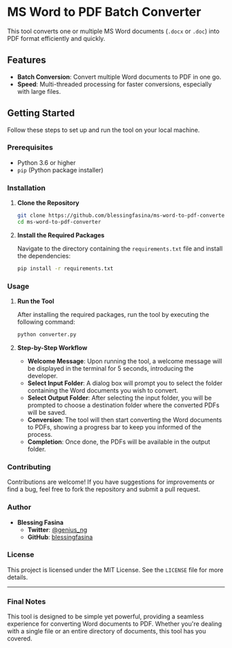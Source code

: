 # MS Word to PDF Batch Converter

This tool converts one or multiple MS Word documents (`.docx` or `.doc`) into PDF format efficiently and quickly.

## Features

- **Batch Conversion**: Convert multiple Word documents to PDF in one go.
- **Speed**: Multi-threaded processing for faster conversions, especially with large files.
  
## Getting Started

Follow these steps to set up and run the tool on your local machine.

### Prerequisites

- Python 3.6 or higher
- `pip` (Python package installer)

### Installation

1. **Clone the Repository**

    ```bash
    git clone https://github.com/blessingfasina/ms-word-to-pdf-converter.git
    cd ms-word-to-pdf-converter
    ```

2. **Install the Required Packages**

    Navigate to the directory containing the `requirements.txt` file and install the dependencies:

    ```bash
    pip install -r requirements.txt
    ```

### Usage

1. **Run the Tool**

    After installing the required packages, run the tool by executing the following command:

    ```bash
    python converter.py
    ```

2. **Step-by-Step Workflow**

    - **Welcome Message**: Upon running the tool, a welcome message will be displayed in the terminal for 5 seconds, introducing the developer.
    - **Select Input Folder**: A dialog box will prompt you to select the folder containing the Word documents you wish to convert.
    - **Select Output Folder**: After selecting the input folder, you will be prompted to choose a destination folder where the converted PDFs will be saved.
    - **Conversion**: The tool will then start converting the Word documents to PDFs, showing a progress bar to keep you informed of the process.
    - **Completion**: Once done, the PDFs will be available in the output folder.

### Contributing

Contributions are welcome! If you have suggestions for improvements or find a bug, feel free to fork the repository and submit a pull request.

### Author

- **Blessing Fasina**
  - **Twitter**: [@genius_ng](https://twitter.com/genius_ng)
  - **GitHub**: [blessingfasina](https://github.com/blessingfasina)

### License

This project is licensed under the MIT License. See the `LICENSE` file for more details.

---

### Final Notes

This tool is designed to be simple yet powerful, providing a seamless experience for converting Word documents to PDF. Whether you're dealing with a single file or an entire directory of documents, this tool has you covered.
